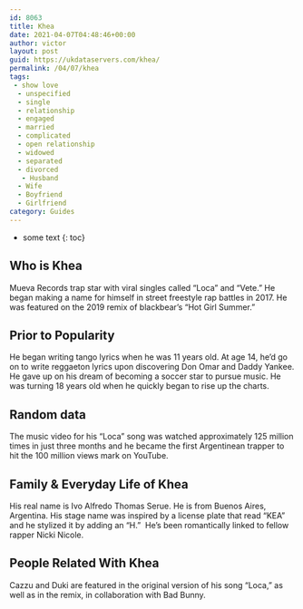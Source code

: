 ```yaml
---
id: 8063
title: Khea
date: 2021-04-07T04:48:46+00:00
author: victor
layout: post
guid: https://ukdataservers.com/khea/
permalink: /04/07/khea
tags:
 - show love
  - unspecified
  - single
  - relationship
  - engaged
  - married
  - complicated
  - open relationship
  - widowed
  - separated
  - divorced
   - Husband
  - Wife
  - Boyfriend
  - Girlfriend
category: Guides
---
```


* some text
{: toc}


## Who is Khea



Mueva Records trap star with viral singles called &#8220;Loca&#8221; and &#8220;Vete.&#8221; He began making a name for himself in street freestyle rap battles in 2017. He was featured on the 2019 remix of blackbear&#8217;s &#8220;Hot Girl Summer.&#8221; 

                
                
                
## Prior to Popularity



He began writing tango lyrics when he was 11 years old. At age 14, he&#8217;d go on to write reggaeton lyrics upon discovering Don Omar and Daddy Yankee. He gave up on his dream of becoming a soccer star to pursue music. He was turning 18 years old when he quickly began to rise up the charts.

                
                
                
## Random data



The music video for his &#8220;Loca&#8221; song was watched approximately 125 million times in just three months and he became the first Argentinean trapper to hit the 100 million views mark on YouTube. 

                
                
                
## Family & Everyday Life of Khea



His real name is Ivo Alfredo Thomas Serue. He is from Buenos Aires, Argentina. His stage name was inspired by a license plate that read &#8220;KEA&#8221; and he stylized it by adding an &#8220;H.&#8221;  He&#8217;s been romantically linked to fellow rapper Nicki Nicole.

                
                
                
## People Related With Khea



Cazzu and Duki are featured in the original version of his song &#8220;Loca,&#8221; as well as in the remix, in collaboration with Bad Bunny.

                
              
            
          
          
          